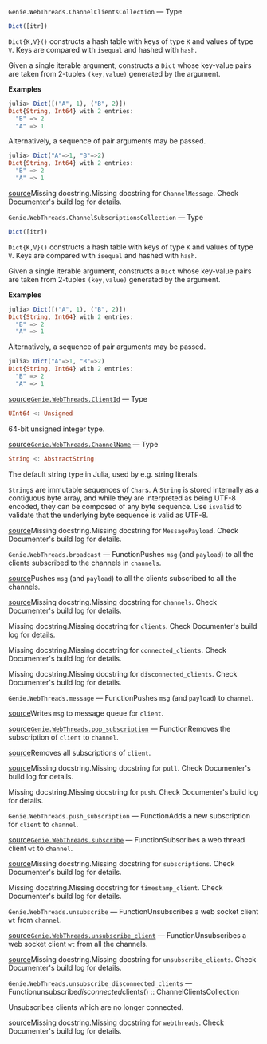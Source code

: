 

`Genie.WebThreads.ChannelClientsCollection` — Type
```julia
Dict([itr])
```
`Dict{K,V}()` constructs a hash table with keys of type `K` and values of type `V`. Keys are compared with `isequal` and hashed with `hash`.

Given a single iterable argument, constructs a `Dict` whose key-value pairs are taken from 2-tuples `(key,value)` generated by the argument.

**Examples**


```julia
julia> Dict([("A", 1), ("B", 2)])
Dict{String, Int64} with 2 entries:
  "B" => 2
  "A" => 1
```
Alternatively, a sequence of pair arguments may be passed.


```julia
julia> Dict("A"=>1, "B"=>2)
Dict{String, Int64} with 2 entries:
  "B" => 2
  "A" => 1
```
[source](https://github.com/JuliaLang/julia/blob/bed2cd540a11544ed4be381d471bbf590f0b745e/base/dict.jl#L31-L56)Missing docstring.Missing docstring for `ChannelMessage`. Check Documenter's build log for details.

`Genie.WebThreads.ChannelSubscriptionsCollection` — Type
```julia
Dict([itr])
```
`Dict{K,V}()` constructs a hash table with keys of type `K` and values of type `V`. Keys are compared with `isequal` and hashed with `hash`.

Given a single iterable argument, constructs a `Dict` whose key-value pairs are taken from 2-tuples `(key,value)` generated by the argument.

**Examples**


```julia
julia> Dict([("A", 1), ("B", 2)])
Dict{String, Int64} with 2 entries:
  "B" => 2
  "A" => 1
```
Alternatively, a sequence of pair arguments may be passed.


```julia
julia> Dict("A"=>1, "B"=>2)
Dict{String, Int64} with 2 entries:
  "B" => 2
  "A" => 1
```
[source](https://github.com/JuliaLang/julia/blob/bed2cd540a11544ed4be381d471bbf590f0b745e/base/dict.jl#L31-L56)[`Genie.WebThreads.ClientId`](#Genie.WebThreads.ClientId) — Type
```julia
UInt64 <: Unsigned
```
64-bit unsigned integer type.

[source](https://github.com/JuliaLang/julia/blob/bed2cd540a11544ed4be381d471bbf590f0b745e/base/docs/basedocs.jl#L2021-L2025)[`Genie.WebThreads.ChannelName`](#Genie.WebThreads.ChannelName) — Type
```julia
String <: AbstractString
```
The default string type in Julia, used by e.g. string literals.

`String`s are immutable sequences of `Char`s. A `String` is stored internally as a contiguous byte array, and while they are interpreted as being UTF-8 encoded, they can be composed of any byte sequence. Use `isvalid` to validate that the underlying byte sequence is valid as UTF-8.

[source](https://github.com/JuliaLang/julia/blob/bed2cd540a11544ed4be381d471bbf590f0b745e/base/strings/string.jl#L34-L43)Missing docstring.Missing docstring for `MessagePayload`. Check Documenter's build log for details.

`Genie.WebThreads.broadcast` — FunctionPushes `msg` (and `payload`) to all the clients subscribed to the channels in `channels`.

[source](https://github.com/GenieFramework/Genie.jl/blob/47e81df11838c6e63aa6bc66cd6f778579412697/src/WebThreads.jl#L216-L218)Pushes `msg` (and `payload`) to all the clients subscribed to all the channels.

[source](https://github.com/GenieFramework/Genie.jl/blob/47e81df11838c6e63aa6bc66cd6f778579412697/src/WebThreads.jl#L264-L266)Missing docstring.Missing docstring for `channels`. Check Documenter's build log for details.

Missing docstring.Missing docstring for `clients`. Check Documenter's build log for details.

Missing docstring.Missing docstring for `connected_clients`. Check Documenter's build log for details.

Missing docstring.Missing docstring for `disconnected_clients`. Check Documenter's build log for details.

`Genie.WebThreads.message` — FunctionPushes `msg` (and `payload`) to `channel`.

[source](https://github.com/GenieFramework/Genie.jl/blob/47e81df11838c6e63aa6bc66cd6f778579412697/src/WebThreads.jl#L274-L276)Writes `msg` to message queue for `client`.

[source](https://github.com/GenieFramework/Genie.jl/blob/47e81df11838c6e63aa6bc66cd6f778579412697/src/WebThreads.jl#L284-L286)[`Genie.WebThreads.pop_subscription`](#Genie.WebThreads.pop_subscription) — FunctionRemoves the subscription of `client` to `channel`.

[source](https://github.com/GenieFramework/Genie.jl/blob/47e81df11838c6e63aa6bc66cd6f778579412697/src/WebThreads.jl#L184-L186)Removes all subscriptions of `client`.

[source](https://github.com/GenieFramework/Genie.jl/blob/47e81df11838c6e63aa6bc66cd6f778579412697/src/WebThreads.jl#L204-L206)Missing docstring.Missing docstring for `pull`. Check Documenter's build log for details.

Missing docstring.Missing docstring for `push`. Check Documenter's build log for details.

`Genie.WebThreads.push_subscription` — FunctionAdds a new subscription for `client` to `channel`.

[source](https://github.com/GenieFramework/Genie.jl/blob/47e81df11838c6e63aa6bc66cd6f778579412697/src/WebThreads.jl#L165-L167)[`Genie.WebThreads.subscribe`](#Genie.WebThreads.subscribe) — FunctionSubscribes a web thread client `wt` to `channel`.

[source](https://github.com/GenieFramework/Genie.jl/blob/47e81df11838c6e63aa6bc66cd6f778579412697/src/WebThreads.jl#L78-L80)Missing docstring.Missing docstring for `subscriptions`. Check Documenter's build log for details.

Missing docstring.Missing docstring for `timestamp_client`. Check Documenter's build log for details.

`Genie.WebThreads.unsubscribe` — FunctionUnsubscribes a web socket client `wt` from `channel`.

[source](https://github.com/GenieFramework/Genie.jl/blob/47e81df11838c6e63aa6bc66cd6f778579412697/src/WebThreads.jl#L96-L98)[`Genie.WebThreads.unsubscribe_client`](#Genie.WebThreads.unsubscribe_client) — FunctionUnsubscribes a web socket client `wt` from all the channels.

[source](https://github.com/GenieFramework/Genie.jl/blob/47e81df11838c6e63aa6bc66cd6f778579412697/src/WebThreads.jl#L110-L112)Missing docstring.Missing docstring for `unsubscribe_clients`. Check Documenter's build log for details.

`Genie.WebThreads.unsubscribe_disconnected_clients` — Functionunsubscribe*disconnected*clients() :: ChannelClientsCollection

Unsubscribes clients which are no longer connected.

[source](https://github.com/GenieFramework/Genie.jl/blob/47e81df11838c6e63aa6bc66cd6f778579412697/src/WebThreads.jl#L131-L135)Missing docstring.Missing docstring for `webthreads`. Check Documenter's build log for details.

